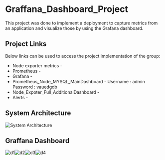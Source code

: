 # Graffana_Dashboard_Project
This project was done to implement a deployment to capture metrics from an application and visualize those  by using the Grafana dashboard. 

## Project Links
Below links can be used to access the project implementation of the group:
- Node exporter metrics - [](http://192.168.8.179:9100/metrics)
- Prometheus - [](http://192.168.8.179:9090/targets?search=)
- Grafana - [](http://192.168.8.179:3000/)
- Prometheus_Node_MYSQL_MainDashboard - [](http://192.168.8.179:3000/d/e38d7c7aafc4-459e-833ee73bd5f6d5d2/prometheus?orgId=1&from=1684472675903&to=1684476275905)
Username : admin
Password : vauedgdb
- Node_Expoter_Full_AdditionalDashboard - [](http://192.168.8.179:3000/d/rYdddlPWk/node-exporterfull?orgId=1&from=1684390188900&to=1684476588911)
- Alerts - [](http://192.168.8.179:9090/alerts?search=)

## System Architecture
![System Architecture](https://github.com/nesa12/Graffana_Dashboard_Project/assets/87229466/ea040408-53c0-48a8-80ad-61fc1944b610)


## Graffana Dashboard
![d1](https://github.com/nesa12/Graffana_Dashboard_Project/assets/87229466/d6f810bf-46d2-41b3-9e1b-0bcab1bbe1fc)![d2](https://github.com/nesa12/Graffana_Dashboard_Project/assets/87229466/2963e9e7-0f6b-49d1-b592-c0444c2a1b92)![d3](https://github.com/nesa12/Graffana_Dashboard_Project/assets/87229466/eab93eea-fbe3-4768-8137-0a766c9a098a)![d4](https://github.com/nesa12/Graffana_Dashboard_Project/assets/87229466/6ee9708e-a96c-4289-9030-7e94bc3df9a2)


